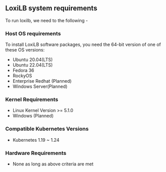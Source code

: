 ## LoxiLB system requirements

To run loxilb, we need to the following -

### Host OS requirements  

To install LoxiLB software packages, you need the 64-bit version of one of these OS versions:  

* Ubuntu 20.04(LTS)   
* Ubuntu 22.04(LTS)   
* Fedora 36   
* RockyOS  
* Enterprise Redhat (Planned)  
* Windows Server(Planned)  

### Kernel Requirements  

* Linux Kernel Version >= 5.1.0  
* Windows (Planned)  

### Compatible Kubernetes Versions  

* Kubernetes 1.19  ~ 1.24

### Hardware Requirements  

* None as long as above criteria are met  

